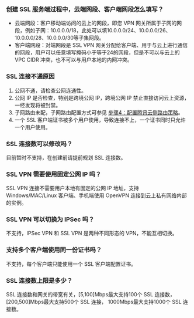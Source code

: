   
[](id:01)
### 创建 SSL 服务端过程中，云端网段、客户端网段怎么填写？
- 云端网段：客户移动端访问的云上的网段，即您 VPN 网关所属于子网的网段，例如子网：10.0.0.0/18，此处可以填10.0.0.0/24、10.0.0.0/26、10.0.0.0/28、10.0.0.0/30等子集网段。
- 客户端网段：对端网段是 SSL VPN 网关分配给客户端、用于与云上进行通信的网段，用户可以任意填写掩码小于等于24的网段，但是不可以与云上的 VPC CIDR 冲突，也不可以与用户本地的内网冲突。
  
[](id:02)
### SSL 连接不通原因
1. 公网不通，请检查公网连通性。
2. 公网 IP 是否检查，特别是跨境公网 IP，跨境公网 IP 禁止直接访问云上资源，一经发现将被封禁。
3. 子网路由未配，子网路由配置方式可参见 [步骤4：配置腾讯云侧路由策略](https://cloud.tencent.com/document/product/554/63609)。
4. 一个 SSL 客户端证书被多个用户使用，导致连接不上，一个证书同时只允许一个用户使用。
  

  
[](id:04)
### SSL 连接数可以修改吗？
目前暂时不支持，在创建前请提前规划 SSL 连接数。
  
[](id:05)
### SSL VPN 需要使用固定公网 IP 吗？
SSL VPN 连接不需要用户本地有固定的公网 IP 地址，支持 Windows/MAC/Linux 客户端、手机端使用 OpenVPN 连接到云上私有网络内部的实例。
  
[](id:06)
### SSL VPN 可以切换为 IPSec 吗？
不支持，IPSec VPN 和 SSL VPN 是两种不同形态的 VPN，不能互相切换。
  
[](id:07)
### 支持多个客户端使用同一份证书吗？
不支持，每个客户端只能使用一个 SSL 客户端配置证书。
  
[](id:08)
### SSL 连接数上限是多少？
SSL 连接数和网关的带宽有关，[5,100]Mbps最大支持100个 SSL 连接数，[200,500]Mbps最大支持500个 SSL 连接， 1000Mbps最大支持1000个 SSL 连接数。
